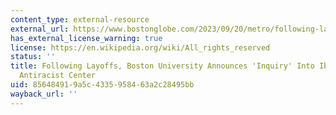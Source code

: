 ```yaml
---
content_type: external-resource
external_url: https://www.bostonglobe.com/2023/09/20/metro/following-layoffs-boston-university-announces-inquiry-into-ibram-kendis-antiracist-center/
has_external_license_warning: true
license: https://en.wikipedia.org/wiki/All_rights_reserved
status: ''
title: Following Layoffs, Boston University Announces 'Inquiry' Into Ibram Kendi's
  Antiracist Center
uid: 85648491-9a5c-4335-9584-63a2c28495bb
wayback_url: ''
---
```


